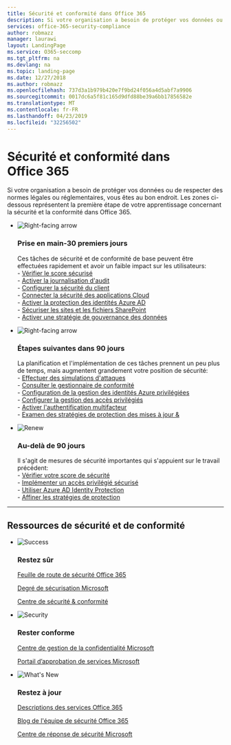 ```yaml
---
title: Sécurité et conformité dans Office 365
description: Si votre organisation a besoin de protéger vos données ou de respecter des normes légales ou réglementaires, vous êtes au bon endroit. Ici, vous pouvez en savoir plus sur la sécurité et la conformité dans Office 365
services: office-365-security-compliance
author: robmazz
manager: laurawi
layout: LandingPage
ms.service: O365-seccomp
ms.tgt_pltfrm: na
ms.devlang: na
ms.topic: landing-page
ms.date: 12/27/2018
ms.author: robmazz
ms.openlocfilehash: 737d3a1b979b420e7f9bd24f056a4d5abf7a9906
ms.sourcegitcommit: 0017dc6a5f81c165d9dfd88be39a6bb17856582e
ms.translationtype: MT
ms.contentlocale: fr-FR
ms.lasthandoff: 04/23/2019
ms.locfileid: "32256502"
---
```

# <a name="office-365-security-and-compliance"></a>Sécurité et conformité dans Office 365

Si votre organisation a besoin de protéger vos données ou de respecter des normes légales ou réglementaires, vous êtes au bon endroit. Les zones ci-dessous représentent la première étape de votre apprentissage concernant la sécurité et la conformité dans Office 365.

<ul class="cardsF panelContent">
    <li>
        <div class="cardSize">
            <div class="cardPadding">
                <div class="card">
                    <div class="cardImageOuter">
                        <div class="cardImage">
                            <img src="https://docs.microsoft.com/office/media/icons/caret-right-blue.svg" alt="Right-facing arrow" />
                        </div>
                    </div>
                    <div class="cardText">
                        <h3>Prise en main-30 premiers jours</h3>
                <p>Ces tâches de sécurité et de conformité de base peuvent être effectuées rapidement et avoir un faible impact sur les utilisateurs: <br> - <a href="office-365-secure-score.md" target="_blank">Vérifier le score sécurisé</a> <br> - <a href="search-the-audit-log-in-security-and-compliance.md">Activer la journalisation d'audit</a> <br> - <a href="tenant-wide-setup-for-increased-security.md">Configurer la sécurité du client</a> <br> - <a href="https://docs.microsoft.com/cloud-app-security/connect-office-365-to-microsoft-cloud-app-security">Connecter la sécurité des applications Cloud</a> <br> - <a href="https://docs.microsoft.com/azure/active-directory/active-directory-identityprotection-enable">Activer la protection des identités Azure AD</a> <br> - <a href="https://docs.microsoft.com/office365/enterprise/secure-sharepoint-online-sites-and-files">Sécuriser les sites et les fichiers SharePoint</a> <br> - <a href="configure-supervision-policies.md">Activer une stratégie de gouvernance des données</a> </p>
                    </div>
                </div>
            </div>
        </div>
    </li>
    <li>
        <div class="cardSize">
            <div class="cardPadding">
                <div class="card">
                    <div class="cardImageOuter">
                        <div class="cardImage">
                            <img src="https://docs.microsoft.com/office/media/icons/caret-right-blue.svg" alt="Right-facing arrow" />
                        </div>
                    </div>
                    <div class="cardText">
                        <h3>Étapes suivantes dans 90 jours</h3>
                        <p>La planification et l'implémentation de ces tâches prennent un peu plus de temps, mais augmentent grandement votre position de sécurité: <br> - <a href="attack-simulator.md">Effectuer des simulations d'attaques</a> <br> - <a href="meet-data-protection-and-regulatory-reqs-using-microsoft-cloud.md">Consulter le gestionnaire de conformité</a> <br> - <a href="https://docs.microsoft.com/azure/active-directory/privileged-identity-management/pim-configure">Configuration de la gestion des identités Azure privilégiées</a> <br> - <a href="privileged-access-management-configuration.md">Configurer la gestion des accès privilégiés</a>  <br> - <a href="https://docs.microsoft.com/azure/active-directory/authentication/concept-mfa-howitworks">Activer l'authentification multifacteur</a> <br> - <a href="protect-against-threats.md">Examen des stratégies de protection des mises à jour &</a> </p>
                    </div>
                </div>
            </div>
        </div>
    </li>
    <li>
        <div class="cardSize">
            <div class="cardPadding">
                <div class="card">
                    <div class="cardImageOuter">
                        <div class="cardImage">
                            <img src="https://docs.microsoft.com/office/media/icons/renew.svg" alt="Renew" />
                        </div>
                    </div>
                    <div class="cardText">
                        <h3>Au-delà de 90 jours</h3>
                        <p>Il s'agit de mesures de sécurité importantes qui s'appuient sur le travail précédent:<br>
                        - <a href="office-365-secure-score.md" target="_blank">Vérifier votre score de sécurité</a><br>
                        - <a href="https://docs.microsoft.com/windows-server/identity/securing-privileged-access/securing-privileged-access">Implémenter un accès privilégié sécurisé</a><br>
                        - <a href="https://docs.microsoft.com/azure/active-directory/active-directory-identityprotection">Utiliser Azure AD Identity Protection</a><br>
                        - <a href="protect-against-threats.md">Affiner les stratégies de protection</a><br></p>
                    </div>
                </div>
            </div>
        </div>
    </li>
</ul>

<hr>
<h2>Ressources de sécurité et de conformité</h2>

<ul class="panelContent cardsF">
    <li>
        <div class="cardSize">
            <div class="cardPadding">
                <div class="card">
                    <div class="cardImageOuter">
                        <div class="cardImage">
                            <img src="https://docs.microsoft.com/office/media/icons/success-blue.svg" alt="Success" data-linktype="external">
                        </div>
                    </div>
                    <div class="cardText">
                        <h3>Restez sûr</h3>
                        <p><a href="security-roadmap.md">Feuille de route de sécurité Office 365</a></p>
                        <p><a href="office-365-secure-score.md" target="_blank">Degré de sécurisation Microsoft</a></p>
                        <p><a href="https://protection.office.com" target="_blank">Centre de sécurité & conformité</a></p>
                    </div>
                </div>
            </div>
        </div>
    </li>
    <li>
        <div class="cardSize">
            <div class="cardPadding">
                <div class="card">
                    <div class="cardImageOuter">
                        <div class="cardImage">
                            <img src="https://docs.microsoft.com/office/media/icons/security-blue.svg" alt="Security" data-linktype="external">
                        </div>
                    </div>
                    <div class="cardText">
                        <h3>Rester conforme</h3>
                        <p><a href="https://www.microsoft.com/trustcenter" target="_blank">Centre de gestion de la confidentialité Microsoft</a></p>
                        <p><a href="https://servicetrust.microsoft.com" target="_blank">Portail d’approbation de services Microsoft</a></p>
                    </div>
                </div>
            </div>
        </div>
    </li>
    <li>
        <div class="cardSize">
            <div class="cardPadding">
                <div class="card">
                    <div class="cardImageOuter">
                        <div class="cardImage">
                            <img src="https://docs.microsoft.com/office/media/icons/whats-new-megaphone-blue.svg" alt="What's New" data-linktype="external">
                        </div>
                    </div>
                    <div class="cardText">
                        <h3>Restez à jour</h3>
                        <p><a href="https://docs.microsoft.com/office365/servicedescriptions/office-365-service-descriptions-technet-library" target="_blank">Descriptions des services Office 365</a></p>
                        <p><a href="https://blogs.technet.microsoft.com/office365security" target="_blank">Blog de l'équipe de sécurité Office 365</a></p>
                        <p><a href="https://www.microsoft.com/msrc" target="_blank">Centre de réponse de sécurité Microsoft</a></p>
                    </div>
                </div>
            </div>
        </div>
    </li>
</ul>